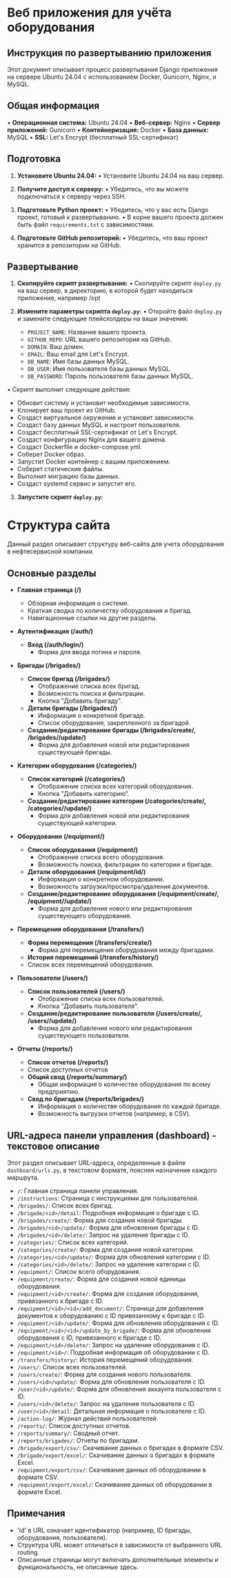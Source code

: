 # Веб приложения для учёта оборудования

## Инструкция по развертыванию приложения

Этот документ описывает процесс развертывания Django приложения на сервере Ubuntu 24.04 с использованием Docker,
Gunicorn, Nginx, и MySQL.

## Общая информация

•   **Операционная система:** Ubuntu 24.04
•   **Веб-сервер:** Nginx
•   **Сервер приложений:** Gunicorn
•   **Контейнеризация:** Docker
•   **База данных:** MySQL
•   **SSL:** Let's Encrypt (бесплатный SSL-сертификат)

## Подготовка

1. **Установите Ubuntu 24.04:**
   • Установите Ubuntu 24.04 на ваш сервер.

2. **Получите доступ к серверу:**
   • Убедитесь, что вы можете подключаться к серверу через SSH.

3. **Подготовьте Python проект:**
   • Убедитесь, что у вас есть Django проект, готовый к развертыванию.
   • В корне вашего проекта должен быть файл `requirements.txt` с зависимостями.

4. **Подготовьте GitHub репозиторий:**
   • Убедитесь, что ваш проект хранится в репозитории на GitHub.

## Развертывание

1. **Скопируйте скрипт развертывания:**
   • Скопируйте скрипт `deploy.py` на ваш сервер, в директорию, в которой будет находиться приложение, например /opt

2. **Измените параметры скрипта `deploy.py`:**
   • Откройте файл `deploy.py` и замените следующие плейсхолдеры на ваши значения:
    * `PROJECT_NAME`: Название вашего проекта.
    * `GITHUB_REPO`: URL вашего репозитория на GitHub.
    * `DOMAIN`: Ваш домен.
    * `EMAIL`: Ваш email для Let's Encrypt.
    * `DB_NAME`: Имя базы данных MySQL.
    * `DB_USER`: Имя пользователя базы данных MySQL.
    * `DB_PASSWORD`: Пароль пользователя базы данных MySQL.

• Скрипт выполнит следующие действия:

* Обновит систему и установит необходимые зависимости.
* Клонирует ваш проект из GitHub.
* Создаст виртуальное окружение и установит зависимости.
* Создаст базу данных MySQL и настроит пользователя.
* Создаст бесплатный SSL-сертификат от Let's Encrypt.
* Создаст конфигурацию Nginx для вашего домена.
* Создаст Dockerfile и docker-compose.yml.
* Соберет Docker образ.
* Запустит Docker контейнер с вашим приложением.
* Соберет статические файлы.
* Выполнит миграцию базы данных.
* Создаст systemd сервис и запустит его.

3. **Запустите скрипт `deploy.py`:**

# Структура сайта

Данный раздел описывает структуру веб-сайта для учета оборудования в нефтесервисной компании.

## Основные разделы

* **Главная страница (/)**
    * Обзорная информация о системе.
    * Краткая сводка по количеству оборудования и бригад.
    * Навигационные ссылки на другие разделы.

* **Аутентификация (/auth/)**
    * **Вход (/auth/login/)**
        * Форма для ввода логина и пароля.

* **Бригады (/brigades/)**
    * **Список бригад (/brigades/)**
        * Отображение списка всех бригад.
        * Возможность поиска и фильтрации.
        * Кнопка "Добавить бригаду".
    * **Детали бригады (/brigades/<id>/)**
        * Информация о конкретной бригаде.
        * Список оборудования, закрепленного за бригадой.
    * **Создание/редактирование бригады (/brigades/create/, /brigades/<id>/update/)**
        * Форма для добавления новой или редактирования существующей бригады.

* **Категории оборудования (/categories/)**
    * **Список категорий (/categories/)**
        * Отображение списка всех категорий оборудования.
        * Кнопка "Добавить категорию".
    * **Создание/редактирование категории (/categories/create/, /categories/<id>/update/)**
        * Форма для добавления новой или редактирования существующей категории.

* **Оборудование (/equipment/)**
    * **Список оборудования (/equipment/)**
        * Отображение списка всего оборудования.
        * Возможность поиска, фильтрации по категории и бригаде.
    * **Детали оборудования (/equipment/id/)**
        * Информация о конкретном оборудовании.
        * Возможность загрузки/просмотра/удаления документов.
    * **Создание/редактирование оборудования (/equipment/create/, /equipment/<id>/update/)**
        * Форма для добавления нового или редактирования существующего оборудования.

* **Перемещения оборудования (/transfers/)**
    * **Форма перемещения (/transfers/create/)**
        * Форма для перемещения оборудования между бригадами.
    * **История перемещений (/transfers/history/)**
    * Список всех перемещений оборудования.

* **Пользователи (/users/)**
    * **Список пользователей (/users/)**
        * Отображение списка всех пользователей.
        * Кнопка "Добавить пользователя".
    * **Создание/редактирование пользователя (/users/create/, /users/<id>/update/)**
        * Форма для добавления нового или редактирования существующего пользователя.

* **Отчеты (/reports/)**
    * **Список отчетов (/reports/)**
    * Список доступных отчетов
    * **Общий свод (/reports/summary/)**
        * Общая информация о количестве оборудования по всему предприятию.
    * **Свод по бригадам (/reports/brigades/)**
        * Информация о количестве оборудования по каждой бригаде.
        * Возможность выгрузки отчетов (например, в CSV).

## URL-адреса панели управления (dashboard) - текстовое описание

Этот раздел описывает URL-адреса, определенные в файле `dashboard/urls.py`, в текстовом формате, поясняя назначение каждого маршрута.

-   `/`: Главная страница панели управления.
-   `/instructions`: Страница с инструкциями для пользователей.
-   `/brigades/`: Список всех бригад.
-   `/brigade/<id>/detail`: Подробная информация о бригаде с ID.
-   `/brigades/create/`: Форма для создания новой бригады.
-   `/brigades/<id>/update/`: Форма для обновления бригады с ID.
-   `/brigades/<id>/delete/`: Запрос на удаление бригады с ID.
-   `/categories/`: Список всех категорий.
-   `/categories/create/`: Форма для создания новой категории.
-   `/categories/<id>/update/`: Форма для обновления категории с ID.
-   `/categories/<id>/delete/`: Запрос на удаление категории с ID.
-   `/equipment/`: Список всего оборудования.
-   `/equipment/create/`: Форма для создания новой единицы оборудования.
-   `/equipment/<id>/create/`: Форма для создания оборудования, привязанного к бригаде с ID.
-   `/equipment/<id>/<id>/add_document/`: Страница для добавления документов к оборудованию с ID привязанному к бригаде с ID.
-   `/equipment/<id>/update/`: Форма для обновления оборудования с ID.
-   `/equipment/<id>/<id>/update_by_brigade/`: Форма для обновления оборудования с ID, привязанного к бригаде с ID.
-   `/equipment/<id>/delete/`: Запрос на удаление оборудования с ID.
-   `/equipment/<id>/`: Подробная информация об оборудовании с ID.
-   `/transfers/history/`: История перемещений оборудования.
-   `/users/`: Список всех пользователей.
-   `/users/create/`: Форма для создания нового пользователя.
-   `/users/<id>/update/`: Форма для обновления пользователя с ID.
-   `/user/<id>/update/`: Форма для обновления аккаунта пользователя с ID.
-   `/users/<id>/delete/`: Запрос на удаление пользователя с ID.
-    `/user/<id>/detail`: Детальная информация о пользователе с ID.
-   `/action-log/`: Журнал действий пользователей.
-   `/reports/`: Список доступных отчетов.
-   `/reports/summary/`: Сводный отчет.
-   `/reports/brigades/`: Отчеты по бригадам.
-   `/brigade/export/csv/`: Скачивание данных о бригадах в формате CSV.
-   `/brigade/export/excel/`: Скачивание данных о бригадах в формате Excel.
-   `/equipment/export/csv/`: Скачивание данных об оборудовании в формате CSV.
-   `/equipment/export/excel/`: Скачивание данных об оборудовании в формате Excel.


## Примечания

* 'id' в URL означает идентификатор (например, ID бригады, оборудования, пользователя).
* Структура URL может отличаться в зависимости от выбранного URL routing.
* Описанные страницы могут включать дополнительные элементы и функциональность, не описанные здесь.
